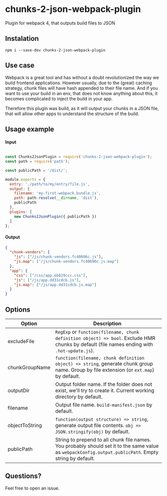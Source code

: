 # chunks-2-json-webpack-plugin
Plugin for webpack 4, that outputs build files to JSON

## Instalation 

```
npm i --save-dev chunks-2-json-webpack-plugin
```

## Use case

Webpack is a great tool and has without a doubt revolutionized the way we build frontend applications. However usually, due to the (great) caching strategy, chunk files will have hash appended to their file name. And if you want to use your build in an env, that does not know 
anything about this, it becomes complicated to inject the build in your app.

Therefore this plugin was build, as it will output your chunks in a JSON file, that will 
allow other apps to understand the structure of the build. 


## Usage example

#### Input

```javascript

const Chunks2JsonPlugin = require('chunks-2-json-webpack-plugin');
const path = require('path');

const publicPath = '/dist/';

module.exports = {
  entry: './path/to/my/entry/file.js',
  output: {
    filename: 'my-first-webpack.bundle.js',
    path: path.resolve(__dirname, 'dist'),
    publicPath
  },
  plugins: [
    new Chunks2JsonPlugin({ publicPath })
  ]
};

```

#### Output

```JSON
{
  "chunk-vendors": {
    "js": ["/js/chunk-vendors.fc40696c.js"],
    "js.map": ["/js/chunk-vendors.fc40696c.js.map"]
  },
  "app": {
    "css": ["/css/app.eb829ccc.css"],
    "js": ["/js/app.dd31cdcb.js"],
    "js.map": ["/js/app.dd31cdcb.js.map"]
  }
}
```

## Options

| Option | Description |
| ------------- |-------------|
| excludeFile | `RegExp` or `function(filename, chunk definition object) => bool`. Exclude HMR chunks by default (file names ending with `.hot-update.js`). |
| chunkGroupName | `function(filename, chunk definition object) => string`, generate chunk group name. Group by file extension (or `ext.map`) by default. |
| outputDir | Output folder name. If the folder does not exist, we'll try to create it. Current working directory by default.  |
| filename | Output file name. `build-manifest.json` by default. |
| objectToString | `function(output structure) => string`, generate output file contents. `obj => JSON.stringify(obj)` by default. |
| publicPath | String to prepend to all chunk file names. You probably should set it to the same value as `webpackConfig.output.publicPath`. Empty string by default. |

## Questions? 

Feel free to open an issue. 